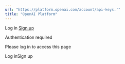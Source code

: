 ```yaml
---
url: "https://platform.openai.com/account/api-keys.'"
title: "OpenAI Platform"
---
```


Log in [Sign up](https://platform.openai.com/signup)

Authentication required

Please log in to access this page

Log inSign up